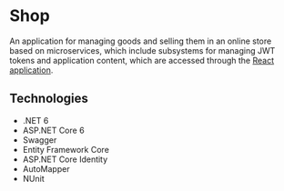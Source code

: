 # Shop
An application for managing goods and selling them in an online store based on microservices, which include subsystems for managing JWT tokens and application content, which are accessed through the [React application](https://github.com/KarinaVeremeyeva/shop-ui). 

## Technologies
- .NET 6
- ASP.NET Core 6
- Swagger
- Entity Framework Core
- ASP.NET Core Identity
- AutoMapper
- NUnit
